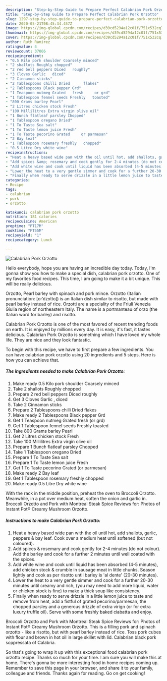 ```yaml
---
description: "Step-by-Step Guide to Prepare Perfect Calabrian Pork Orzotto"
title: "Step-by-Step Guide to Prepare Perfect Calabrian Pork Orzotto"
slug: 1297-step-by-step-guide-to-prepare-perfect-calabrian-pork-orzotto
date: 2020-05-21T08:45:34.457Z
image: https://img-global.cpcdn.com/recipes/d39cd5294a12c01f/751x532cq70/calabrian-pork-orzotto-recipe-main-photo.jpg
thumbnail: https://img-global.cpcdn.com/recipes/d39cd5294a12c01f/751x532cq70/calabrian-pork-orzotto-recipe-main-photo.jpg
cover: https://img-global.cpcdn.com/recipes/d39cd5294a12c01f/751x532cq70/calabrian-pork-orzotto-recipe-main-photo.jpg
author: Ruth Ramirez
ratingvalue: 4
reviewcount: 37066
recipeingredient:
- "0.5 Kilo pork shoulder Coarsely minced"
- "2 shallots Roughly chopped"
- "2 red bell peppers Diced   roughly"
- "3 Cloves Garlic   diced"
- "2 Cinnamon sticks"
- "2 Tablespoons chilli Dried      flakes"
- "2 Tablespoons Black pepper Grd"
- "1 Teaspoon nutmeg Grated   fresh     or grd"
- "1 Tablespoon fennel seeds Freshly   toasted"
- "800 Grams barley Pearl"
- "2 Litres chicken stock Fresh"
- "100 Millilitres Extra virgin olive oil"
- "1 Bunch flatleaf parsley Chopped"
- "1 Tablespoon oregano Dried"
- "1 To Taste Sea salt"
- "1 To Taste lemon juice Fresh"
- "1 To Taste pecorino Grated     or parmesan"
- "2 Bay leaf"
- "1 Tablespoon rosemary freshly   chopped"
- "0.5 Litre Dry white wine"
recipeinstructions:
- "Heat a heavy based wide pan with the oil until hot, add shallots, garlic, peppers &amp; bay leaf. Cook over a medium heat until softened (but not coloured)."
- "Add spices &amp; rosemary and cook gently for 2-4 minutes (do not colour). Add the barley and cook for a further 2 minutes until well coated with the spices."
- "Add white wine and cook until liquid has been absorbed (4-5 minutes), add chicken stock &amp; crumble in sausage meat in little chunks. Season lightly and cook as per risotto until barley is &#39;al dente&#39; (20-30 minutes)."
- "Lower the heat to a very gentle simmer and cook for a further 20-30 minutes until creamy and rich, (you may need to add more liquid, water or chicken stock is fine) to make a thick soup like consistency."
- "Finally when ready to serve drizzle in a little lemon juice to taste and remove from heat, add a fistful of grated pecorino/parmesan, the chopped parsley and a generous drizzle of extra virign (or for extra luxury truffle oil). Serve with some freshly baked ciabatta and enjoy."
categories:
- Recipe
tags:
- calabrian
- pork
- orzotto

katakunci: calabrian pork orzotto 
nutrition: 181 calories
recipecuisine: American
preptime: "PT17M"
cooktime: "PT55M"
recipeyield: "1"
recipecategory: Lunch

---
```



![Calabrian Pork Orzotto](https://img-global.cpcdn.com/recipes/d39cd5294a12c01f/751x532cq70/calabrian-pork-orzotto-recipe-main-photo.jpg)

Hello everybody, hope you are having an incredible day today. Today, I'm gonna show you how to make a special dish, calabrian pork orzotto. One of my favorites food recipes. This time, I am going to make it a bit unique. This will be really delicious.

Orzotto, Pearl barley with spinach and pork mince. Orzotto (Italian pronunciation: [orˈdzɔtto]) is an Italian dish similar to risotto, but made with pearl barley instead of rice. Orzotti are a speciality of the Friuli Venezia Giulia region of northeastern Italy. The name is a portmanteau of orzo (the Italian word for barley) and risotto.

Calabrian Pork Orzotto is one of the most favored of recent trending foods on earth. It is enjoyed by millions every day. It is easy, it's fast, it tastes delicious. Calabrian Pork Orzotto is something which I have loved my whole life. They are nice and they look fantastic.


To begin with this recipe, we have to first prepare a few ingredients. You can have calabrian pork orzotto using 20 ingredients and 5 steps. Here is how you can achieve that.

<!--inarticleads1-->

##### The ingredients needed to make Calabrian Pork Orzotto:

1. Make ready 0.5 Kilo pork shoulder Coarsely minced
1. Take 2 shallots Roughly chopped
1. Prepare 2 red bell peppers Diced   roughly
1. Get 3 Cloves Garlic ,  diced
1. Take 2 Cinnamon sticks
1. Prepare 2 Tablespoons chilli Dried      flakes
1. Make ready 2 Tablespoons Black pepper Grd
1. Get 1 Teaspoon nutmeg Grated   fresh     (or grd)
1. Get 1 Tablespoon fennel seeds Freshly   toasted
1. Take 800 Grams barley Pearl
1. Get 2 Litres chicken stock Fresh
1. Take 100 Millilitres Extra virgin olive oil
1. Prepare 1 Bunch flatleaf parsley Chopped
1. Take 1 Tablespoon oregano Dried
1. Prepare 1 To Taste Sea salt
1. Prepare 1 To Taste lemon juice Fresh
1. Get 1 To Taste pecorino Grated     (or parmesan)
1. Make ready 2 Bay leaf
1. Get 1 Tablespoon rosemary freshly   chopped
1. Make ready 0.5 Litre Dry white wine


With the rack in the middle position, preheat the oven to Broccoli Orzotto. Meanwhile, in a pot over medium heat, soften the onion and garlic in. Broccoli Orzotto and Pork with Montreal Steak Spice Reviews for: Photos of Instant Pot® Creamy Mushroom Orzotto. 

<!--inarticleads2-->

##### Instructions to make Calabrian Pork Orzotto:

1. Heat a heavy based wide pan with the oil until hot, add shallots, garlic, peppers &amp; bay leaf. Cook over a medium heat until softened (but not coloured).
1. Add spices &amp; rosemary and cook gently for 2-4 minutes (do not colour). Add the barley and cook for a further 2 minutes until well coated with the spices.
1. Add white wine and cook until liquid has been absorbed (4-5 minutes), add chicken stock &amp; crumble in sausage meat in little chunks. Season lightly and cook as per risotto until barley is &#39;al dente&#39; (20-30 minutes).
1. Lower the heat to a very gentle simmer and cook for a further 20-30 minutes until creamy and rich, (you may need to add more liquid, water or chicken stock is fine) to make a thick soup like consistency.
1. Finally when ready to serve drizzle in a little lemon juice to taste and remove from heat, add a fistful of grated pecorino/parmesan, the chopped parsley and a generous drizzle of extra virign (or for extra luxury truffle oil). Serve with some freshly baked ciabatta and enjoy.


Broccoli Orzotto and Pork with Montreal Steak Spice Reviews for: Photos of Instant Pot® Creamy Mushroom Orzotto. This is a filling pork and spinach orzotto - like a risotto, but with pearl barley instead of rice. Toss pork cubes with flour and brown in hot oil in large skillet with lid. Calabrian black pork soppressata of Calabria. 

So that's going to wrap it up with this exceptional food calabrian pork orzotto recipe. Thanks so much for your time. I am sure you will make this at home. There's gonna be more interesting food in home recipes coming up. Remember to save this page in your browser, and share it to your family, colleague and friends. Thanks again for reading. Go on get cooking!

